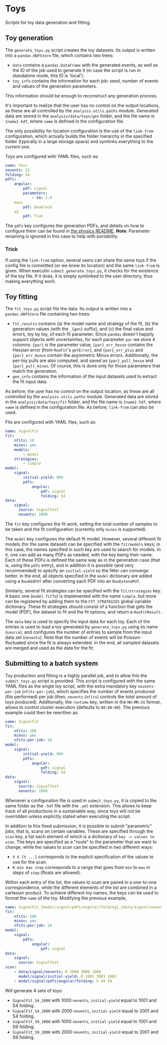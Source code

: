 Toys
====

Scripts for toy data generation and fitting.


Toy generation
--------------

The `generate_toys.py` script creates the toy datasets.
Its output is written into a `pandas.HDFStore` file, which contains two trees:

  - `data` contains a `pandas.DataFrame` with the generated events, as well as the ID of the job used to generate it (in case the script is run in standalone mode, this ID is 'local').
  - `toy_info` contains the information for each job: seed, number of events and values of the generation parameters.

This information should be enough to reconstruct any generation process. 

It's important to realize that the user has no control on the output locations, as these are all controlled by the `analysis.utils.paths` module.
Generated data are stored in the `analysis/data/toys/gen` folder, and the file name is `{name}.hdf`, where `name` is defined in the configuration file.

The only possibility for location configuration is the use of the `link-from` configuration, which actually builds the folder hierarchy in the specified folder (typically in a large storage space) and symlinks everything to the current one.

Toys are configured with YAML files, such as:

```yaml
name: Test
nevents: 23
folding: S4
pdfs:
    angular:
        pdf: signal
        parameters:
            - S4: 1.0
    mass
        pdf: doublecb
    q2
        pdf: flat
```

The `pdfs` key configures the generation PDFs, and details on how to configure them can be found in [the physics README](../physics/README.md).
**Note**: Parameter renaming is ignored in this case to help with portability.


### Trick

If using the `link-from` option, several users can share the same toys if the config file is committed (or we know its location) and the same `link-from` is given.
When executin `submit_generate_toys.py`, it checks for the existence of the toy file.
If it does, it is simply symlinked to the user directory, thus making everything work.


Toy fitting
-----------

The `fit_toys.py` script fits the data.
Its output is written into a `pandas.HDFStore` file containing two trees:

  - `fit_results` contains (a) the model name and strategy of the fit, (b) the generation values (with the `_{gen}` suffix), and (c) the final value and errors, toy by toy, of each fit parameter.
  Since `pandas` doesn't happily support objects with uncertainties, for each parameter `par` we store 4 columns:
  `{par}` is the parameter value, `{par}_err_hesse` contains the Hessian error (from `RooFit`'s `getError`), and `{par}_err_plus` and `{par}_err_minus` contain the asymmetric Minos errors.
  Additionally, the per-toy pulls are also computed, and saved as `{par}_pull_hesse` and `{par}_pull_minos`.
  Of course, this is done only for those parameters that match the generation.
  - `gen_info` contains the information of the input datasets used to extract the fit input data.

As before, the user has no control on the output location, as these are all controlled by the `analysis.utils.paths` module.
Generated data are stored in the `analysis/data/toys/fit` folder, and the file name is `{name}.hdf`, where `name` is defined in the configuration file.
As before, `link-from` can also be used.

Fits are configured with YAML files, such as:

```yaml
name: SignalFit
fit:
    nfits: 10
    minos: yes
    models:
        - model
    strategies:
        - simple
model:
    signal:
        initial-yield: 989
        pdfs:
            angular:
                pdf: signal
                folding: S4
data:
    signal:
      source: SignalTest
      nevents: 1000
```

The `fit` key configures the fit work, setting the total number of samples to be taken and the fit configuration (currently only `minos` is supported).

The `model` key configures the default fit model.
However, several different fit models (for the same dataset) can be specified with the `fit/models` keys;
in this case, the names specified in such key are used to search for models.
In it, one can add as many PDFs as needed, with the key being their name.
Each of these PDFs is defined the same way as in the generation case (that is, using the `pdfs` entry), and in addition it is possible (and very recommended) to specify an `initial-yield` so the fitter can converge better.
In the end, all objects specified in the `model` dictionary are added using a `RooAddPdf` after converting each PDF into an `RooExtendPdf`.

Similarly, several fit strategies can be specified with the `fit/strategies` key.
A basic one (`model.fitTo`) is implemented with the name `simple`, but more can be registered by adding them to the `FIT_STRATEGIES` global variable dictionary.
These fit strategies should consist of a function that gets the model (PDF), the dataset to fit and the fit options, and return a `RooFitResult`.

The `data` key is used to specify the input data for each toy.
Each of the entries is used to load a toy generated by `generate_toys.py` using its name (`source`), and configures the number of entries to sample from the input data set (`nevents`).
Note that the number of events will be Poisson-fluctuated since the fit is always extended.
In the end, all sampled datasets are merged and used as the data for the fit.


Submitting to a batch system
----------------------------

Toy production and fitting is a highly parallel job, and to allow this the `submit_toys.py` script is provided.
This script is configured with the same YAML files as the single toy script, with the extra mandatory key `nevents-per-job` (`nfits-per-job`), which specifies the number of events produced (fits performed) per job (then, `nevents` (`nfits`) controls the *total* amount of toys produced).
Additionally, the `runtime` key, written in the `HH:MM:SS` format, allows to control cluster execution (defaults to `08:00:00`).
The previous example could then be rewritten as:

```yaml
name: SignalFit
fit:
    nfits: 100
    minos: yes
    nfits-per-job: 10
model:
    signal:
        initial-yield: 989
        pdfs:
            angular:
                pdf: signal
                folding: S4
data:
    signal:
      source: SignalTest
      nevents: 1000
```

Whenever a configuration file is used in `submit_toys.py`, it is copied to the same folder as the `.hdf` file with the `.yml` extension.
This allows to keep track of all productions in a sustainable way, since toys will not be overridden unless explicitly stated when executing the script.

In addition to this fixed submission, it is possible to submit "parametric" jobs, that is, scans on certain variables.
These are specified through the `scan` key, a list each element of which is a dictionary of `key -> values to scan`.
The keys are specified as a "route" to the parameter that we want to change, while the values to scan can be specified in two different ways:

  - `V X [Y ...]` corresponds to the explicit specification of the values to use for the scan.
  - `R min max step` corresponds to a range that goes from `min` to `max` in steps of `step` (floats are allowed).

Within each entry of the list, the values to scan are paired in a one-to-one correspondence, while the different elements of the list are combined in a cartesian product.
To achieve different toy names, the keys can be used to format the `name` of the toy.
Modifying the previous example,

```yaml
name: SignalFit_{model/signal/pdfs/angular/folding}_{data/signal/nevents}
fit:
    nfits: 100
    minos: yes
    nfits-per-job: 10
model:
    signal:
        pdfs:
            angular:
                pdf: signal
data:
    signal:
      source: SignalTest
scan:
    - data/signal/nevents: R 1000 3000 1000
      model/signal/initial-yield: R 1001 3001 1001
    - model/signal/pdfs/angular/folding: V S4 S9
```

Will generate 4 sets of toys:

  - `SignalFit_S4_1000` with 1000 `nevents`, `initial-yield` equal to 1001 and S4 folding.
  - `SignalFit_S4_2000` with 2000 `nevents`, `initial-yield` equal to 2001 and S4 folding.
  - `SignalFit_S9_1000` with 1000 `nevents`, `initial-yield` equal to 1001 and S9 folding.
  - `SignalFit_S9_2000` with 2000 `nevents`, `initial-yield` equal to 2001 and S9 folding.

